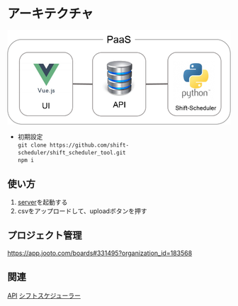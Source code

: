 # アーキテクチャ

![architecture](https://github.com/shift-scheduler/shift_scheduler_tool/blob/develop/images/architecture.png)

* 初期設定  
`git clone https://github.com/shift-scheduler/shift_scheduler_tool.git`  
`npm i`

## 使い方

1. [server](<https://github.com/shift-scheduler/shift_scheduler_tool_api>)を起動する
2. csvをアップロードして、uploadボタンを押す

## プロジェクト管理

<https://app.jooto.com/boards#331495?organization_id=183568>

## 関連

[API](https://github.com/shift-scheduler/shift_scheduler_tool_api)
[シフトスケジューラー](https://github.com/shift-scheduler/shift_scheduler_tool_api_py)
